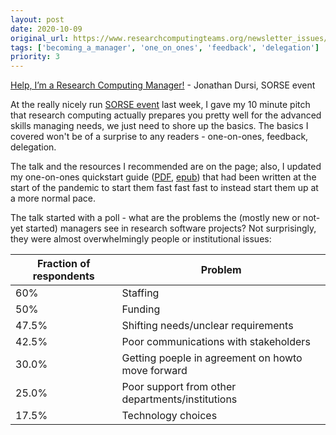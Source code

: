 ```yaml
---
layout: post
date: 2020-10-09
original_url: https://www.researchcomputingteams.org/newsletter_issues/0045
tags: ['becoming_a_manager', 'one_on_ones', 'feedback', 'delegation']
priority: 3
---
```


<!-- markdownlint-disable MD033 -->
<!-- markdownlint-disable MD041 -->
<!-- markdownlint-disable MD049 -->

[Help, I’m a Research Computing Manager!](https://www.researchcomputingteams.org/SORSE/) - Jonathan Dursi, SORSE event

At the really nicely run [SORSE event](https://sorse.github.io/programme/talks/event-005) last week, I gave my 10 minute pitch that research computing actually prepares you pretty well for the advanced skills managing needs, we just need to shore up the basics. The basics I covered won't be of a surprise to any readers - one-on-ones, feedback, delegation.

The talk and the resources I recommended are on the page; also, I updated my one-on-ones quickstart guide ([PDF](https://www.researchcomputingteams.org/pdfs/howto-one-on-ones.pdf), [epub](https://www.researchcomputingteams.org/pdfs/howto-one-on-ones.epub)) that had been written at the start of the pandemic to start them fast fast fast to instead start them up at a more normal pace.

The talk started with a poll - what are the problems the (mostly new or not-yet started) managers see in research software projects? Not surprisingly, they were almost overwhelmingly people or institutional issues:

| Fraction of respondents | Problem                                           |
| ----------------------- | ------------------------------------------------- |
| 60%                     | Staffing                                          |
| 50%                     | Funding                                           |
| 47.5%                   | Shifting needs/unclear requirements               |
| 42.5%                   | Poor communications with stakeholders             |
| 30.0%                   | Getting poeple in agreement on howto move forward |
| 25.0%                   | Poor support from other departments/institutions  |
| 17.5%                   | Technology choices                                |
